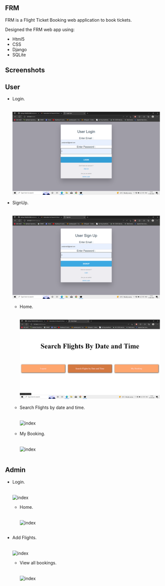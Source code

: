 ## FRM
FRM is a Flight Ticket Booking web application to book tickets.

Designed the FRM web app using:

- Html5
- CSS
- Django
- SQLite

## Screenshots
## User
 - Login.<br><br><br>
    ![index](https://github.com/pradyneel/FRM/blob/main/images/userlogin.png)
    <br>
    
   
 - SignUp.<br><br><br>
    ![index](https://github.com/pradyneel/FRM/blob/main/images/usersignup.png)
    <br>
       
    
   - Home.<br><br><br>
    ![index](https://github.com/pradyneel/FRM/blob/main/images/userhome.png)
    <br>
           
    
   - Search Flights by date and time.<br><br><br>
    ![index](https://github.com/pradyneel/MiniCRM/blob/main/images/searchflights.png)
    <br>
    
           
   - My Booking.<br><br><br>
    ![index](https://github.com/pradyneel/MiniCRM/blob/main/images/mybookings.png)
    <br>
    
## Admin
 - Login.<br><br><br>
    ![index](https://github.com/pradyneel/MiniCRM/blob/main/images/adminlogin.png)
    <br>
    
               
   - Home.<br><br><br>
    ![index](https://github.com/pradyneel/MiniCRM/blob/main/images/adminhome.png)
    <br>
    
   
 - Add Flights.<br><br><br>
    ![index](https://github.com/pradyneel/MiniCRM/blob/main/images/addnewflights.png)
    <br>
    
           
   - View all bookings.<br><br><br>
    ![index](https://github.com/pradyneel/MiniCRM/blob/main/images/viewbookings.png)
    <br>
